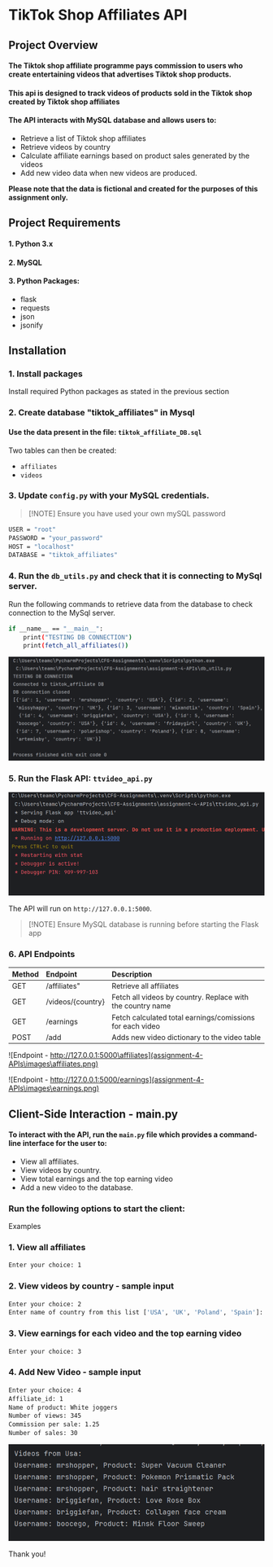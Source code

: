 
# TikTok Shop Affiliates API

##  Project Overview

#### The Tiktok shop affiliate programme pays commission to users who create entertaining videos that advertises Tiktok shop products. 
#### This api is designed to track videos of products sold in the Tiktok shop created by Tiktok shop affiliates
#### The API interacts with MySQL database and allows users to:
* Retrieve a list of Tiktok shop affiliates
* Retrieve videos by country 
* Calculate affiliate earnings based on product sales generated by the videos
* Add new video data when new videos are produced. 

**Please note that the data is fictional and created for the purposes of this assignment only.** 


## Project Requirements

#### 1. Python 3.x

#### 2. MySQL

#### 3. Python Packages:
- flask
- requests 
- json
- jsonify

## Installation
### 1. Install packages
Install required Python packages as stated in the previous section

### 2. Create database "tiktok_affiliates" in Mysql
#### Use the data present in the file: ```tiktok_affiliate_DB.sql```
Two tables can then be created:
 - ```affiliates``` 
 - ```videos``` 


### 3. Update ```config.py``` with your MySQL credentials.
>[!NOTE] Ensure you have used your own mySQL password

```bash 
USER = "root"
PASSWORD = "your_password"
HOST = "localhost"
DATABASE = "tiktok_affiliates"
```

### 4. Run the ```db_utils.py``` and check that it is connecting to MySql server.
Run the following commands to retrieve data from the database to check connection to the MySql server.
```bash
if __name__ == "__main__":
    print("TESTING DB CONNECTION")
    print(fetch_all_affiliates())
 ```

![db_utils](images/db_utils_connect.png)

### 5. Run the Flask API: ```ttvideo_api.py```

![Flask output](images/api_py.png)

The API will run on ```http://127.0.0.1:5000```.
>[!NOTE] Ensure MySQL database is running before starting the Flask app 


### 6. API Endpoints

| Method | Endpoint          | Description                                                          |
|:-------|:------------------|:---------------------------------------------------------------------|
| GET    | /affiliates"      | Retrieve all affiliates                                              |
| GET    | /videos/{country} | Fetch all videos by country. Replace <country> with the country name |
| GET    | /earnings         | Fetch calculated total earnings/comissions for each video            |
| POST   | /add              | Adds new video dictionary to the video table                         |


![Endpoint - http://127.0.0.1:5000\affiliates](assignment-4-APIs\images\affiliates.png)

![Endpoint - http://127.0.0.1:5000/earnings](assignment-4-APIs\images\earnings.png)



## Client-Side Interaction -  main.py


#### To interact with the API, run the ```main.py``` file which provides a command-line interface for the user to:

- View all affiliates.
- View videos by country.
- View total earnings and the top earning video
- Add a new video to the database.

### Run the following options to start the client:

Examples 

### 1. View all affiliates
```bash
Enter your choice: 1
```

### 2. View videos by country - sample input
```bash
Enter your choice: 2
Enter name of country from this list ['USA', 'UK', 'Poland', 'Spain']: UK
```

### 3. View earnings for each video and the top earning video
```bash
Enter your choice: 3
```
### 4. Add New Video - sample input
```bash
Enter your choice: 4 
Affiliate_id: 1 
Name of product: White joggers 
Number of views: 345  
Commission per sale: 1.25 
Number of sales: 30 
```

![Query Output](images/query_output.png)

Thank you!
